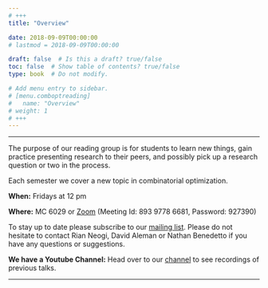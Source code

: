 ```yaml
---
# +++
title: "Overview"

date: 2018-09-09T00:00:00
# lastmod = 2018-09-09T00:00:00

draft: false  # Is this a draft? true/false
toc: false  # Show table of contents? true/false
type: book  # Do not modify.

# Add menu entry to sidebar.
# [menu.comboptreading]
#   name: "Overview"
# weight: 1
# +++
---
```

<!-- {{ $sass := resources.Get "scss/custom.scss" }}
{{ $style := $sass | resources.ToCSS }} -->


---
The purpose of our reading group is for students to learn new things, gain practice presenting research to their peers, and possibly pick up a research question or two in the process.

Each semester we cover a new topic in combinatorial optimization.

**When:** Fridays at 12 pm

**Where:** MC 6029 or [Zoom](https://www.google.com/url?q=https://us02web.zoom.us/j/89397786681?pwd%3DejJQNXBHSS83K0tvMGtqalJqQXFlUT09&sa=D&usd=2&usg=AOvVaw143mbxIM_oEZXf9bqeGXrQ) (Meeting Id: 893 9778 6681, Password: 927390) 

To stay up to date please subscribe to our [mailing list](https://lists.uwaterloo.ca/mailman/listinfo/comboptreading). Please do not hesitate to contact Rian Neogi, David Aleman or Nathan Benedetto if you have any questions or suggestions.

**We have a Youtube Channel:** Head over to our [channel](https://www.youtube.com/channel/UCC12srd6zvCO5R5nymWbKYg) to see recordings of previous talks.


---